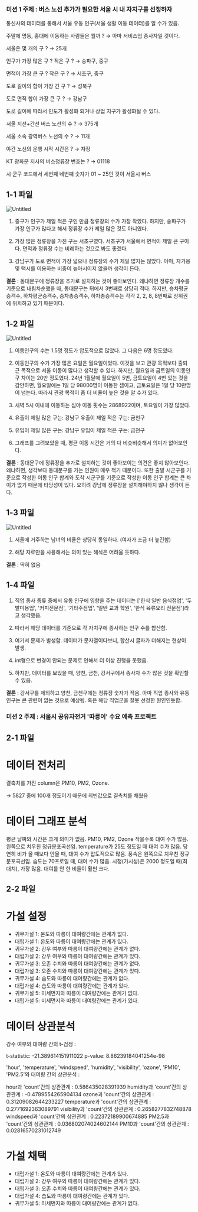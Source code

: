 ### 미션 1 주제 : 버스 노선 추가가 필요한 서울 시 내 자치구를 선정하자

통신사의 데이터를 통해서 서울 유동 인구(서울 생활 이동 데이터)를 알 수가 있음.

주말에 명동, 홍대에 이동하는 사람들은 뭘까 ? → 아마 서비스업 종사자일 것이다.

서울은 몇 개의 구 ? → 25개

인구가 가장 많은 구 ? 적은 구 ? → 송파구, 중구

면적이 가장 큰 구 ? 작은 구 ? → 서초구, 중구

도로 길이의 합이 가장 긴 구 ? → 성북구

도로 면적 합이 가장 큰 구 ? → 강남구

도로 길이에 따라서 인도가 활성화 되거나 상업 지구가 활성화될 수 있다.

서울 지선+간선 버스 노선의 수 ? → 375개

서울 소속 광역버스 노선의 수 ? → 11개

야간 노선의 운행 시작 시간은 ? → 자정

KT 광화문 지사의 버스정류장 번호는 ? → 01118

시 군구 코드에서 세번째 네번째 숫자가 01 ~ 25인 것이 서울시 버스

## 1-1 파일

![Untitled](https://prod-files-secure.s3.us-west-2.amazonaws.com/e81b6490-64f0-4868-94c8-f9c1978f04a3/1a2cd1e8-0af6-4948-88ad-6b9f0b99e47e/Untitled.png)

1. 중구가 인구가 제일 적은 구인 만큼 정류장의 수가 가장 작았다. 하지만, 송파구가 가장 인구가 많다고 해서 정류장 수가 제일 많은 것도 아니였다.

2. 가장 많은 정류장을 가진 구는 서초구였다. 서초구가 서울에서 면적이 제일 큰 구이다. 면적과 정류장 수는 비례하는 것으로 봐도 좋겠다.

3. 강남구가 도로 면적이 가장 넓으나 정류장의 수가 제일 많지는 않았다. 아마, 자가용 및 택시를 이용하는 비중이 높아서이지 않을까 생각이 든다.

**결론** : 동대문구에 정류장을 추가로 설치하는 것이 좋아보인다. 왜냐하면 정류장 개수를 기준으로 내림차순했을 때, 동대문구는 뒤에서 3번째로 상당히 적다. 하지만, 승차평균승객수, 하차평균승객수, 승차총승객수, 하차총승객수는 각각 2, 2, 8, 8번째로 상위권에 위치하고 있기 때문이다.

## 1-2 파일

![Untitled](https://prod-files-secure.s3.us-west-2.amazonaws.com/e81b6490-64f0-4868-94c8-f9c1978f04a3/3f7b9423-39f7-4f9b-beae-360732973fb7/Untitled.png)

1. 이동인구의 수는 1.5명 정도가 압도적으로 많았다. 그 다음은 6명 정도였다.

2. 이동인구의 수가 가장 많은 요일은 월요일이었다. 이것을 보고 관광 목적보다 출퇴근 목적으로 서울 이동이 많다고 생각할 수 있다. 하지만, 월요일과 금토일의 이동인구 차이는 20만 정도였다. 24년 1월달에 월요일이 5번, 금토요일이 4번 있는 것을 감안하면, 월요일에는 1일 당 98000명이 이동한 셈이고, 금토요일은 1일 당 10만명이 넘는다. 따라서 관광 목적이 좀 더 비율이 높은 것을 알 수가 있다.

3. 새벽 5시 이내에 이동하는 심야 이동 횟수는 2868922이며, 토요일이 가장 많았다.

4. 유출이 제일 많은 구는: 강남구
     유출이 제일 적은 구는: 금천구

5. 유입이 제일 많은 구는: 강남구
     유입이 제일 적은 구는: 금천구

6. 그래프를 그려보았을 때, 평균 이동 시간은 거의 다 비슷비슷해서 의미가 없어보인다.

**결론** : 동대문구에 정류장을 추가로 설치하는 것이 좋아보이는 의견은 좋지 않아보인다. 왜냐하면, 생각보다 동대문구를 가는 인원이 매우 적기 때문이다. 또한 출발 시군구를 기준으로 작성한 이동 인구 합계와 도착 시군구를 기준으로 작성한 이동 인구 합계는 큰 차이가 없기 때문에 타당성이 있다. 오히려 강남에 정류장을 설치해야하지 않나 생각이 든다. 

## 1-3 파일

![Untitled](https://prod-files-secure.s3.us-west-2.amazonaws.com/e81b6490-64f0-4868-94c8-f9c1978f04a3/7715321a-47b3-487d-a71c-c43b7f28e14e/Untitled.png)

1. 서울에 거주하는 남녀의 비율은 상당히 동일하다. (여자가 조금 더 높긴함)

2. 해당 자료만을 사용해서는 의미 있는 해석은 어려울 듯하다.

**결론** : 딱히 없음

## 1-4 파일

1. 직업 종사 종류 중에서 유동 인구에 영향을 주는 데이터는 ['한식 일반 음식점업', '두발미용업', '커피전문점', '기타주점업', '일반 교과 학원', '한식 육류요리 전문점']라고 생각했음.

2. 따라서 해당 데이터를 기준으로 각 자치구에 종사하는 인구 수를 합산함.

3. 여기서 문제가 발생함. 데이터가 문자열이다보니, 합산시 글자가 더해지는 현상이 발생.

4. int형으로 변경이 안되는 문제로 인해서 더 이상 진행을 못했음.

5. 하지만, 데이터를 보았을 때, 양천, 금천, 강서구에서 종사자 수가 많은 것을 확인할 수 있음.

**결론** : 강서구를 제외하고 양천, 금천구에는 정류장 숫자가 적음. 아마 직업 종사와 유동 인구는 큰 관련이 없는 것으로 예상됨. 혹은 해당 직업군을 잘못 선정한 원인인듯함.

### 미션 2 주제 : 서울시 공유자전거 '따릉이' 수요 예측 프로젝트

## 2-1 파일

# 데이터 전처리

결측치를 가진 column은 PM10, PM2, Ozone.

 → 5827 중에 100개 정도이기 때문에 최빈값으로 결측치를 채웠음

# 데이터 그래프 분석

평균 날짜와 시간은 크게 의미가 없음.
PM10, PM2, Ozone 작을수록 대여 수가 많음. 왼쪽으로 치우친 정규분포곡선임.
temperature가 25도 정도일 때 대여 수가 많음.
당연히 비가 올 때보다 안올 때, 대여 수가 압도적으로 많음.
풍속은 왼쪽으로 치우친 정규분포곡선임.
습도는 70프로일 때, 대여 수가 많음.
시정(가시성)은 2000 정도일 때(최대치), 가장 많음.
대여를 안 한 비율이 훨씬 크다.

## 2-2 파일

# 가설 설정

- 귀무가설 1: 온도와 따릉이 대여량간에는 관계가 없다.
- 대립가설 1: 온도와 따릉이 대여량간에는 관계가 있다.
- 귀무가설 2: 강우 여부와 따릉이 대여량간에는 관계가 없다.
- 대립가설 2: 강우 여부와 따릉이 대여량간에는 관계가 있다.
- 귀무가설 3: 오존 수치와 따릉이 대여량간에는 관계가 없다.
- 대립가설 3: 오존 수치와 따릉이 대여량간에는 관계가 있다.
- 귀무가설 4: 습도와 따릉이 대여량간에는 관계가 없다.
- 대립가설 4: 습도와 따릉이 대여량간에는 관계가 있다.
- 귀무가설 5: 미세먼지와 따릉이 대여량간에는 관계가 없다.
- 대립가설 5: 미세먼지와 따릉이 대여량간에는 관계가 있다.

# 데이터 상관분석

강수 여부와 대여량 간의 t-검정 : 

t-statistic: -21.389614151911022
p-value: 8.86239184041254e-98

'hour', 'temperature', 'windspeed', 'humidity', 'visibility', 'ozone', 'PM10', 'PM2.5'와 대여량 간의 상관분석 :

hour과 'count'간의 상관관계 : 0.586435028391939
humidity과 'count'간의 상관관계 : -0.4789554265904134
ozone과 'count'간의 상관관계 : 0.31209082644233227
temperature과 'count'간의 상관관계 : 0.2771692363089791
visibility과 'count'간의 상관관계 : 0.2658277832748878
windspeed과 'count'간의 상관관계 : 0.22372189900674885
PM2.5과 'count'간의 상관관계 : 0.036802074024602144
PM10과 'count'간의 상관관계 : 0.02816570231012749

# 가설 채택

- 대립가설 1: 온도와 따릉이 대여량간에는 관계가 있다.
- 대립가설 2: 강우 여부와 따릉이 대여량간에는 관계가 있다.
- 대립가설 3: 오존 수치와 따릉이 대여량간에는 관계가 있다.
- 대립가설 4: 습도와 따릉이 대여량간에는 관계가 있다.
- 귀무가설 5: 미세먼지와 따릉이 대여량간에는 관계가 없다.


